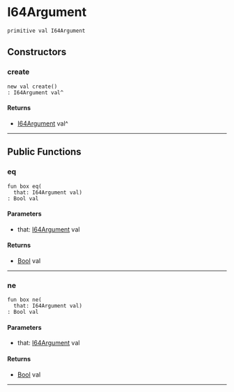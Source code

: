 # I64Argument

```pony
primitive val I64Argument
```

## Constructors

### create

```pony
new val create()
: I64Argument val^
```

#### Returns

* [I64Argument](wallaroo_labs-options-I64Argument) val^

---

## Public Functions

### eq

```pony
fun box eq(
  that: I64Argument val)
: Bool val
```
#### Parameters

*   that: [I64Argument](wallaroo_labs-options-I64Argument) val

#### Returns

* [Bool](builtin-Bool) val

---

### ne

```pony
fun box ne(
  that: I64Argument val)
: Bool val
```
#### Parameters

*   that: [I64Argument](wallaroo_labs-options-I64Argument) val

#### Returns

* [Bool](builtin-Bool) val

---

